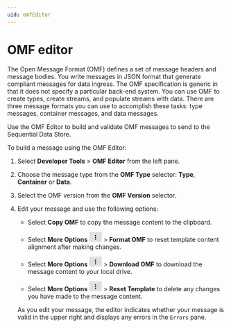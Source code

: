 ```yaml
---
uid: omfEditor
---
```


# OMF editor

The Open Message Format (OMF) defines a set of message headers and message bodies. You write messages in JSON format that generate compliant messages for data ingress. The OMF specification is generic in that it does not specify a particular back-end system. You can use OMF to create types, create streams, and populate streams with data. There are three message formats you can use to accomplish these tasks: type messages, container messages, and data messages. 

Use the OMF Editor to build and validate OMF messages to send to the Sequential Data Store.

To build a message using the OMF Editor:

1. Select **Developer Tools** > **OMF Editor** from the left pane. 

1. Choose the message type from the **OMF Type** selector: **Type**, **Container** or **Data**.

1. Select the OMF version from the **OMF Version** selector.

1. Edit your message and use the following options:

   - Select **Copy OMF** to copy the message content to the clipboard. 

   - Select **More Options** ![More Options](..\images\more-options.png "More Options") > **Format OMF** to reset template content alignment after making changes. 

   - Select **More Options** ![More Options](..\images\more-options.png "More Options") > **Download OMF** to download the message content to your local drive. 

   - Select **More Options** ![More Options](..\images\more-options.png "More Options") > **Reset Template** to delete any changes you have made to the message content. 

   As you edit your message, the editor indicates whether your message is valid in the upper right and displays any errors in the `Errors` pane.